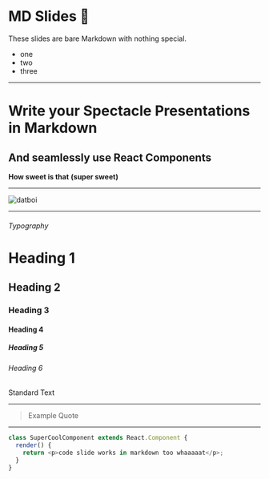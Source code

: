 # MD Slides 👋

These slides are bare Markdown with nothing special.

- one
- two
- three

---

# Write your Spectacle Presentations in Markdown

## And seamlessly use React Components

**How sweet is that**
**(super sweet)**

---

![datboi](https://pbs.twimg.com/media/CkjFUyTXEAEysBY.jpg)

---

###### Typography

# Heading 1

## Heading 2

### Heading 3

#### Heading 4

##### Heading 5

###### Heading 6

Standard Text

---

> Example Quote

---

```javascript
class SuperCoolComponent extends React.Component {
  render() {
    return <p>code slide works in markdown too whaaaaat</p>;
  }
}
```
